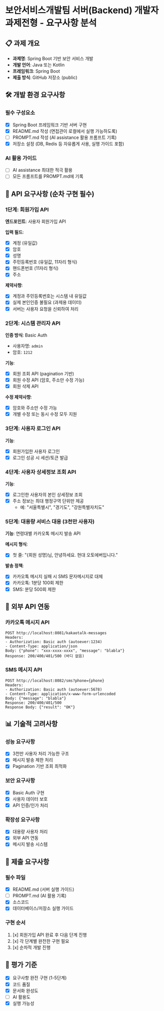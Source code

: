 # 보안서비스개발팀 서버(Backend) 개발자 과제전형 - 요구사항 분석

## 📋 과제 개요
- **과제명**: Spring Boot 기반 보안 서비스 개발
- **개발 언어**: Java 또는 Kotlin
- **프레임워크**: Spring Boot
- **제출 방식**: GitHub 저장소 (public)

## 🛠️ 개발 환경 요구사항

### 필수 구성요소
- [x] Spring Boot 프레임워크 기반 서버 구현
- [x] README.md 작성 (면접관이 로컬에서 실행 가능하도록)
- [ ] PROMPT.md 작성 (AI assistance 활용 프롬프트 기록)
- [x] 저장소 설정 (DB, Redis 등 자유롭게 사용, 실행 가이드 포함)

### AI 활용 가이드
- [ ] AI assistance 최대한 적극 활용
- [ ] 모든 프롬프트를 PROMPT.md에 기록

## 🔐 API 요구사항 (순차 구현 필수)

### 1단계: 회원가입 API
**엔드포인트**: 사용자 회원가입 API

**입력 필드**:
- [x] 계정 (유일값)
- [x] 암호
- [x] 성명
- [x] 주민등록번호 (유일값, 11자리 형식)
- [x] 핸드폰번호 (11자리 형식)
- [x] 주소

**제약사항**:
- [x] 계정과 주민등록번호는 시스템 내 유일값
- [x] 실제 본인인증 불필요 (과제용 데이터)
- [x] 서버는 사용자 요청을 신뢰하여 처리

### 2단계: 시스템 관리자 API
**인증 방식**: Basic Auth
- 사용자명: `admin`
- 암호: `1212`

**기능**:
- [x] 회원 조회 API (pagination 기반)
- [x] 회원 수정 API (암호, 주소만 수정 가능)
- [x] 회원 삭제 API

**수정 제약사항**:
- [x] 암호와 주소만 수정 가능
- [x] 개별 수정 또는 동시 수정 모두 지원

### 3단계: 사용자 로그인 API
**기능**:
- [x] 회원가입한 사용자 로그인
- [x] 로그인 성공 시 세션/토큰 발급

### 4단계: 사용자 상세정보 조회 API
**기능**:
- [x] 로그인한 사용자의 본인 상세정보 조회
- [x] 주소 정보는 최대 행정구역 단위만 제공
  - 예: "서울특별시", "경기도", "강원특별자치도"

### 5단계: 대용량 서비스 대응 (3천만 사용자)
**기능**: 연령대별 카카오톡 메시지 발송 API

**메시지 형식**:
- [x] 첫 줄: "{회원 성명}님, 안녕하세요. 현대 오토에버입니다."

**발송 정책**:
- [x] 카카오톡 메시지 실패 시 SMS 문자메시지로 대체
- [x] 카카오톡: 1분당 100회 제한
- [x] SMS: 분당 500회 제한

## 🔌 외부 API 연동

### 카카오톡 메시지 API
```
POST http://localhost:8081/kakaotalk-messages
Headers:
- Authorization: Basic auth (autoever:1234)
- Content-Type: application/json
Body: {"phone": "xxx-xxxx-xxxx", "message": "blabla"}
Response: 200/400/401/500 (바디 없음)
```

### SMS 메시지 API
```
POST http://localhost:8082/sms?phone={phone}
Headers:
- Authorization: Basic auth (autoever:5678)
- Content-Type: application/x-www-form-urlencoded
Body: {"message": "blabla"}
Response: 200/400/401/500
Response Body: {"result": "OK"}
```

## 📊 기술적 고려사항

### 성능 요구사항
- [x] 3천만 사용자 처리 가능한 구조
- [x] 메시지 발송 제한 처리
- [x] Pagination 기반 조회 최적화

### 보안 요구사항
- [x] Basic Auth 구현
- [x] 사용자 데이터 보호
- [x] API 인증/인가 처리

### 확장성 요구사항
- [x] 대용량 사용자 처리
- [x] 외부 API 연동
- [x] 메시지 발송 시스템

## 📝 제출 요구사항

### 필수 파일
- [x] README.md (서버 실행 가이드)
- [ ] PROMPT.md (AI 활용 기록)
- [x] 소스코드
- [x] 데이터베이스/저장소 실행 가이드

### 구현 순서
1. [x] 회원가입 API 완료 후 다음 단계 진행
2. [x] 각 단계별 완전한 구현 필요
3. [x] 순차적 개발 진행

## 🎯 평가 기준
- [x] 요구사항 완전 구현 (1-5단계)
- [x] 코드 품질
- [x] 문서화 완성도
- [ ] AI 활용도
- [x] 실행 가능성 